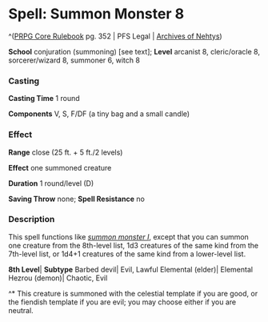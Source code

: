 # Spell: Summon Monster 8

^([PRPG Core Rulebook][ss-summon-monster-8] pg. 352 | PFS Legal | [Archives of Nehtys][sn-summon-monster-8])

**School** conjuration (summoning) [see text]; **Level** arcanist 8, cleric/oracle 8, sorcerer/wizard 8, summoner 6, witch 8

### Casting

**Casting Time** 1 round

**Components** V, S, F/DF (a tiny bag and a small candle)

### Effect

**Range** close (25 ft. + 5 ft./2 levels)

**Effect** one summoned creature

**Duration** 1 round/level (D)

**Saving Throw** none; **Spell Resistance** no

### Description

This spell functions like _[summon monster I]_, except that you can summon one creature from the 8th-level list, 1d3 creatures of the same kind from the 7th-level list, or 1d4+1 creatures of the same kind from a lower-level list.

**8th Level**| **Subtype**
Barbed devil| Evil, Lawful
Elemental (elder)| Elemental
Hezrou (demon)| Chaotic, Evil

^* This creature is summoned with the celestial template if you are good, or the fiendish template if you are evil; you may choose either if you are neutral.

[ss-summon-monster-8]: http://paizo.com/pathfinderRPG/v57
[sn-summon-monster-8]: http://www.archivesofnethys.com/SpellDisplay.aspx?ItemName=Summon%20Monster%208
[summon monster I]: http://www.archivesofnethys.com/SpellDisplay.aspx?ItemName=Summon%20Monster%201